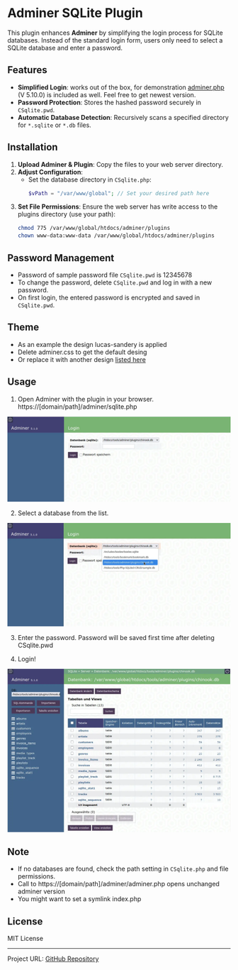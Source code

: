 # Adminer SQLite Plugin

This plugin enhances **Adminer** by simplifying the login process for SQLite databases. Instead of the standard login form, users only need to select a SQLite database and enter a password.

## Features

- **Simplified Login**: works out of the box, for demonstration [adminer.php](https://github.com/vrana/adminer/releases/download/v5.1.0/adminer-5.1.0.php) (V 5.10.0) is included as well. Feel free to get newest version.
- **Password Protection**: Stores the hashed password securely in `CSqlite.pwd`.
- **Automatic Database Detection**: Recursively scans a specified directory for `*.sqlite` or `*.db` files.

## Installation

1. **Upload Adminer & Plugin**: Copy the files to your web server directory.
2. **Adjust Configuration**:
   - Set the database directory in `CSqlite.php`:
     ```php
     $vPath = "/var/www/global"; // Set your desired path here
     ```
3. **Set File Permissions**:
   Ensure the web server has write access to the plugins directory (use your path):
   ```sh
   chmod 775 /var/www/global/htdocs/adminer/plugins
   chown www-data:www-data /var/www/global/htdocs/adminer/plugins
   ```

## Password Management

- Password of sample password file `CSqlite.pwd`  is 12345678
- To change the password, delete `CSqlite.pwd` and log in with a new password.
- On first login, the entered password is encrypted and saved in `CSqlite.pwd`.

## Theme

- As an example the design lucas-sandery is applied
- Delete adminer.css to get the default desing
- Or replace it with another design [listed here](https://www.adminer.org/)

## Usage

1. Open Adminer with the plugin in your browser. https://[domain/path]/adminer/sqlite.php

![Login Screen](readme/login-screen.webp)  

2. Select a database from the list.

![Login Screen 2](readme/login-screen2.webp)  


3. Enter the password. Password will be saved first time after deleting CSqlite.pwd

4. Login!

![Logged in](readme/logged-in.webp)  



## Note

- If no databases are found, check the path setting in `CSqlite.php` and file permissions.
- Call to https://[domain/path]/adminer/adminer.php opens unchanged adminer version
- You might want to set a symlink index.php

## License

MIT License

---

Project URL: [GitHub Repository](https://github.com/rohusan/adminer-plugin-sqlite)

